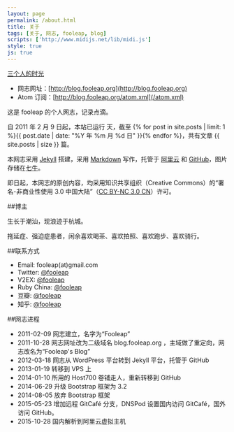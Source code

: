 ```yaml
---
layout: page
permalink: /about.html
title: 关于
tags: [关于, 网志, fooleap, blog]
scripts: ['http://www.midijs.net/lib/midi.js']
style: true
js: true
---
```


<a class="mid" id="play-mid" href="javascript:void(0)" onClick="MIDIjs.play('http://7fv9cr.com1.z0.glb.clouddn.com/Fmmusic.mid');"><i class="icon-volume-up"></i></a><a class="mid" id="stop-mid" href="javascript:void(0)" onClick="MIDIjs.stop();"><i class="icon-stop"></i></a><a class="mid" id="mid-title" href="http://www.xiami.com/song/3556769" target="_blank">三个人的时光</a>

* 网志网址：[http://blog.fooleap.org](http://blog.fooleap.org)
* Atom 订阅：[http://blog.fooleap.org/atom.xml](/atom.xml)

这是 fooleap 的个人网志，记录点滴。

自 2011 年 2 月 9 日起，本站已运行 <span id="days"></span> 天，截至 {% for post in site.posts | limit: 1 %}{{ post.date |  date: "%Y 年 %m 月 %d 日" }}{% endfor %}，共有文章 {{ site.posts | size }} 篇。

本网志采用 [Jekyll](http://jekyllrb.com/) 搭建，采用 [Markdown](http://daringfireball.net/projects/markdown/) 写作，托管于 [阿里云](http://www.aliyun.com) 和 [GitHub](https://github.com/fooleap/fooleap.github.io)，图片存储在[七牛](https://portal.qiniu.com/signup?code=3lmtscszx8zf4)。 

即日起，本网志的原创内容，均采用知识共享组织（Creative Commons）的“署名-非商业性使用 3.0 中国大陆”（[CC BY-NC 3.0 CN](http://creativecommons.org/licenses/by-nc/3.0/cn/)）许可。

##博主

生长于潮汕，现浪迹于杭城。

拖延症、强迫症患者，闲余喜欢喝茶、喜欢拍照、喜欢跑步、喜欢骑行。

##联系方式

* Email: fooleap(at)gmail.com
* Twitter: [@fooleap](http://twitter.com/fooleap)
* V2EX: [@fooleap](http://www.v2ex.com/member/fooleap)
* Ruby China: [@fooleap](http://ruby-china.org/fooleap)
* 豆瓣: [@fooleap](http://douban.com/people/fooleap)
* 知乎: [@fooleap](http://zhihu.com/people/fooleap)

##网志进程

* 2011-02-09 网志建立，名字为“Fooleap”
* 2011-10-28 网志网址改为二级域名 blog.fooleap.org ，主域做了重定向，网志改名为“Fooleap&#039;s Blog”
* 2012-03-18 网志从 WordPress 平台转到 Jekyll 平台，托管于 GitHub
* 2013-01-19 转移到 VPS 上
* 2014-01-10 所用的 Host700 卷铺走人，重新转移到 GitHub
* 2014-06-29 升级 Bootstrap 框架为 3.2 
* 2014-08-05 放弃 Bootstrap 框架
* 2015-05-23 增加远程 GitCafé 分支，DNSPod 设置国内访问 GitCafé，国外访问 GitHub。
* 2015-10-28 国内解析到阿里云虚拟主机

<!--<style>
    .mid{
      line-height: 26px;
      font-size: 16px;
      border: none;
      padding: 5px;
      color: #333!important;
    }
    a.mid:after{
      content: ''!important;
    }
    </style>-->
<!--<script>
  var birthDay = new Date('02/09/2011');
  var now = new Date();
  var duration = now.getTime() - birthDay.getTime();
  var total= Math.floor(duration / (1000 * 60 * 60 * 24));
  document.getElementById('days').innerHTML = total;
  </script>-->
